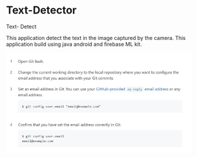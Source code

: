 # Text-Detector

Text- Detect

This application detect the text in the image captured by the camera. This application build using java android and firebase ML kit.

![Screenshot](Capture.jpg)
